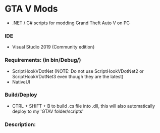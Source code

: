 # GTA V Mods

- .NET / C# scripts for modding Grand Theft Auto V on PC

### IDE
- Visual Studio 2019 (Community edition)

### Requirements: (in bin/Debug/)
- ScriptHookVDotNet (NOTE: Do not use ScriptHookVDotNet2 or ScriptHookVDotNet3 even though they are the latest)
- NativeUI

### Build/Deploy
- CTRL + SHIFT + B to build .cs file into .dll, this will also automatically deploy to my 'GTAV folder/scripts'

### Description: 
